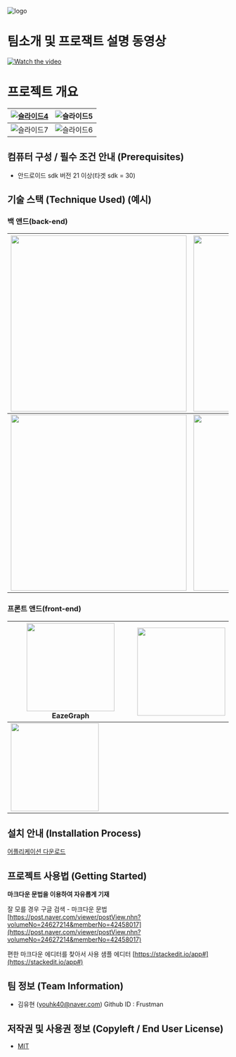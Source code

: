 ![logo](https://user-images.githubusercontent.com/48879350/97773302-d4d70000-1b91-11eb-8def-55158dc5ecf4.png)

# 팀소개 및 프로잭트 설명 동영상
[![Watch the video](https://img.youtube.com/vi/LjX3eVQdIyk/0.jpg)](https://www.youtube.com/watch?time_continue=117&v=LjX3eVQdIyk)

# 프로젝트 개요
[![슬라이드4](https://user-images.githubusercontent.com/48879350/97773429-fa183e00-1b92-11eb-92b9-61fe8fd47064.PNG)](http://www.index.go.kr/unify/idx-info.do?idxCd=4252) | ![슬라이드5](https://user-images.githubusercontent.com/48879350/97773430-fc7a9800-1b92-11eb-8769-56352f85e0ee.PNG)
------------ | ------------- 
![슬라이드7](https://user-images.githubusercontent.com/48879350/97773432-ff758880-1b92-11eb-9e2c-74ef9fb42576.PNG) | ![슬라이드6](https://user-images.githubusercontent.com/48879350/97773433-ff758880-1b92-11eb-8195-fdad092f5517.PNG)

## 컴퓨터 구성 / 필수 조건 안내 (Prerequisites)
* 안드로이드 sdk 버전 21 이상(타겟 sdk = 30)

## 기술 스택 (Technique Used) (예시)
### 백 앤드(back-end)


<img src = "https://user-images.githubusercontent.com/48879350/97773547-123c8d00-1b94-11eb-9438-44714f623384.png" width="400px">|<img src="https://user-images.githubusercontent.com/48879350/97773550-136dba00-1b94-11eb-9579-0591741f2373.png" width="400px">
-----------------------|-----------------
<img src="https://user-images.githubusercontent.com/48879350/97773651-f8e81080-1b94-11eb-8e53-0daaa61053f2.png" width="400px">|<img src="https://user-images.githubusercontent.com/48879350/97773683-38166180-1b95-11eb-899e-18be72c69f8b.png" width="400px">
 
### 프론트 앤드(front-end)
<img src = "https://user-images.githubusercontent.com/48879350/97773918-1e761980-1b97-11eb-9162-af7873176916.png" width="200px">EazeGraph|<img src="https://user-images.githubusercontent.com/48879350/97773885-e4a51300-1b96-11eb-9b6d-97399b3023be.png" width="200px">
-----------------------|-----------------
<img src="https://user-images.githubusercontent.com/48879350/97773886-e53da980-1b96-11eb-8bdb-2d62421ebfa9.png" width="200px">|

## 설치 안내 (Installation Process)
[어플리케이션 다운로드](BodyProtector.apk)

## 프로젝트 사용법 (Getting Started)
**마크다운 문법을 이용하여 자유롭게 기재**

잘 모를 경우
구글 검색 - 마크다운 문법
[https://post.naver.com/viewer/postView.nhn?volumeNo=24627214&memberNo=42458017](https://post.naver.com/viewer/postView.nhn?volumeNo=24627214&memberNo=42458017)

 편한 마크다운 에디터를 찾아서 사용
 샘플 에디터 [https://stackedit.io/app#](https://stackedit.io/app#)
 
## 팀 정보 (Team Information)
- 김유현 (youhk40@naver.com) Github ID : Frustman

## 저작권 및 사용권 정보 (Copyleft / End User License)
 * [MIT](https://github.com/osam2020-WEB/Sample-ProjectName-TeamName/blob/master/license.md)
